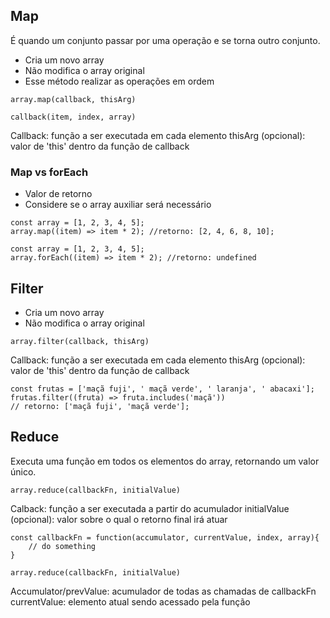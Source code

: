 ## Map
É quando um conjunto passar por uma operação e se torna outro conjunto.
- Cria um novo array
- Não modifica o array original 
- Esse método realizar as operações em ordem

```
array.map(callback, thisArg)

callback(item, index, array)
```

Callback: função a ser executada em cada elemento
thisArg (opcional): valor de 'this' dentro da função de callback

### Map vs forEach
- Valor de retorno
- Considere se o array auxiliar será necessário

```
const array = [1, 2, 3, 4, 5];
array.map((item) => item * 2); //retorno: [2, 4, 6, 8, 10];

const array = [1, 2, 3, 4, 5];
array.forEach((item) => item * 2); //retorno: undefined
```



## Filter

- Cria um novo array
- Não modifica o array original

```
array.filter(callback, thisArg)
```

Callback: função a ser executada em cada elemento
thisArg (opcional): valor de 'this' dentro da função de callback

```
const frutas = ['maçã fuji', ' maçã verde', ' laranja', ' abacaxi'];
frutas.filter((fruta) => fruta.includes('maçã'))
// retorno: ['maçã fuji', 'maçã verde'];
```



## Reduce

Executa uma função em todos os elementos do array, retornando um valor único.

```
array.reduce(callbackFn, initialValue)
```

Calback: função a ser executada a partir do acumulador
initialValue (opcional): valor sobre o qual o retorno final irá atuar

```
const callbackFn = function(accumulator, currentValue, index, array){
	// do something
}

array.reduce(callbackFn, initialValue)
```

Accumulator/prevValue: acumulador de todas as chamadas de callbackFn
currentValue: elemento atual sendo acessado pela função